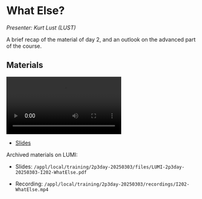 # What Else?

*Presenter: Kurt Lust (LUST)*

A brief recap of the material of day 2, and an outlook on the advanced part of the course.

## Materials

<!--
Materials will be made available after the lecture
-->
<video src="https://462000265.lumidata.eu/2p3day-20250303/recordings/I202-WhatElse.mp4" controls="controls"></video>

<!--
-   A video recording will follow.
-->

-   [Slides](https://462000265.lumidata.eu/2p3day-20250303/files/LUMI-2p3day-20250303-I202-WhatElse.pdf)

Archived materials on LUMI:

-   Slides: `/appl/local/training/2p3day-20250303/files/LUMI-2p3day-20250303-I202-WhatElse.pdf`

-   Recording: `/appl/local/training/2p3day-20250303/recordings/I202-WhatElse.mp4`

